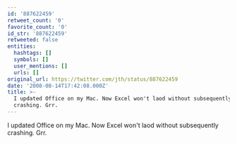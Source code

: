 ```yaml
---
id: '887622459'
retweet_count: '0'
favorite_count: '0'
id_str: '887622459'
retweeted: false
entities:
  hashtags: []
  symbols: []
  user_mentions: []
  urls: []
original_url: https://twitter.com/jth/status/887622459
date: '2008-08-14T17:42:08.000Z'
title: >-
  I updated Office on my Mac. Now Excel won't laod without subsequently
  crashing. Grr.
---
```


I updated Office on my Mac. Now Excel won't laod without subsequently crashing. Grr.